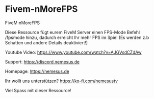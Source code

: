 # Fivem-nMoreFPS
FiveM nMoreFPS

Diese Ressource fügt eurem FiveM Server einen FPS-Mode Befehl /fpsmode hinzu, dadurch erreicht Ihr mehr FPS im Spiel (Es werden z.b Schatten und andere Details deaktiviert!)

Youtube Video: https://www.youtube.com/watch?v=AJGVsdCZdAw

Support: https://discord.nemesus.de

Homepage: https://nemesus.de

Ihr wollt uns unterstützen? https://ko-fi.com/nemesustv

Viel Spass mit dieser Ressource!
